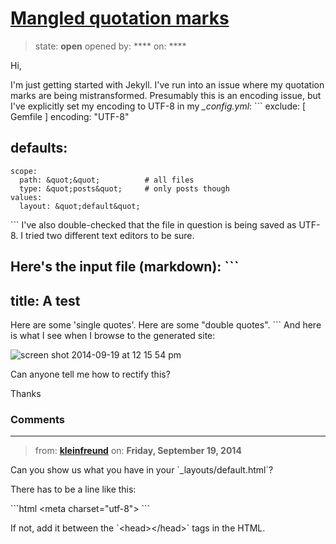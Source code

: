 # [Mangled quotation marks](https://github.com/jekyll/jekyll-help/issues/154)

> state: **open** opened by: **** on: ****

Hi,

I&#x27;m just getting started with Jekyll. I&#x27;ve run into an issue where my quotation marks are being mistransformed. Presumably this is an encoding issue, but I&#x27;ve explicitly set my encoding to UTF-8 in my *_config.yml*:
&#x60;&#x60;&#x60;
exclude: [ Gemfile ]
encoding: &quot;UTF-8&quot;

defaults:
  -
    scope:
      path: &quot;&quot;          # all files
      type: &quot;posts&quot;     # only posts though
    values:
      layout: &quot;default&quot;
&#x60;&#x60;&#x60;
I&#x27;ve also double-checked that the file in question is being saved as UTF-8. I tried two different text editors to be sure.

Here&#x27;s the input file (markdown):
&#x60;&#x60;&#x60;
---
title: A test
---

Here are some &#x27;single quotes&#x27;. Here are some &quot;double quotes&quot;.
&#x60;&#x60;&#x60;
And here is what I see when I browse to the generated site:

![screen shot 2014-09-19 at 12 15 54 pm](https://cloud.githubusercontent.com/assets/1901832/4330107/2de6e124-3fa7-11e4-9f79-c57889ad3dc0.png)

Can anyone tell me how to rectify this?

Thanks


### Comments

---
> from: [**kleinfreund**](https://github.com/jekyll/jekyll-help/issues/154#issuecomment-56143250) on: **Friday, September 19, 2014**

Can you show us what you have in your &#x60;_layouts/default.html&#x60;?

There has to be a line like this:

&#x60;&#x60;&#x60;html
&lt;meta charset=&quot;utf-8&quot;&gt;
&#x60;&#x60;&#x60;

If not, add it between the &#x60;&lt;head&gt;&lt;/head&gt;&#x60; tags in the HTML.

